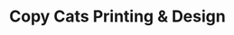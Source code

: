 ---
title: "Copy Cats Printing & Design"
url: /kenai/copy-cats-printing-und-design/
shop: Kopieren
---